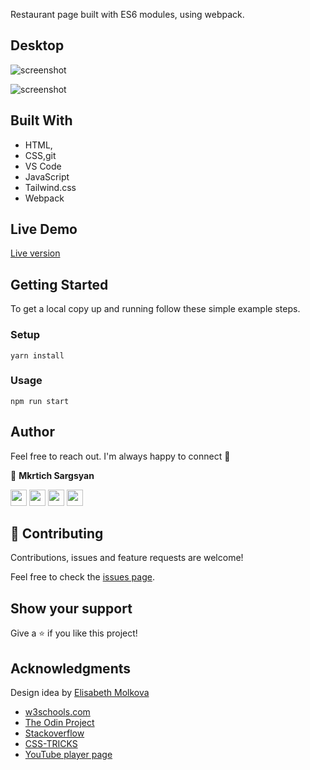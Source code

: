 Restaurant page built with ES6 modules, using webpack.

## Desktop
![screenshot](https://user-images.githubusercontent.com/31889642/107457569-bc508b80-6b6b-11eb-9892-01246b5f7213.png)

![screenshot](https://user-images.githubusercontent.com/31889642/107457573-beb2e580-6b6b-11eb-83c3-6908a2d4b570.png)

## Built With

- HTML,
- CSS,git
- VS Code
- JavaScript
- Tailwind.css
- Webpack

## Live Demo

<a href= "https://mkrtichsargsyan.github.io/Restaurant-Page/" target="_blank">Live version</a>

## Getting Started

To get a local copy up and running follow these simple example steps.

### Setup

```
yarn install
```

### Usage

```
npm run start
```

## Author

Feel free to reach out. I'm always happy to connect :slightly_smiling_face:

👤 **Mkrtich Sargsyan**


[<code><img height="26" src="https://cdn.iconscout.com/icon/free/png-256/github-153-675523.png"></code>](https://github.com/MkrtichSargsyan)
[<code><img height="26" src="https://upload.wikimedia.org/wikipedia/sco/thumb/9/9f/Twitter_bird_logo_2012.svg/1200px-Twitter_bird_logo_2012.svg.png"></code>](https://twitter.com/MkrtichSargsyan)
[<code><img height="26" src="https://upload.wikimedia.org/wikipedia/commons/thumb/c/c9/Linkedin.svg/1200px-Linkedin.svg.png"></code>](https://www.linkedin.com/in/mkrtich-sargsyan/)
[<code><img height="26" src="https://upload.wikimedia.org/wikipedia/commons/a/ab/Gmail_Icon.svg"></code>](mailto:mkrtichsargsyan24@gmail.com)



## 🤝 Contributing

Contributions, issues and feature requests are welcome!

Feel free to check the <a href="https://github.com/MkrtichSargsyan/Restaurant-Page/tree/issues"> issues page</a>.

## Show your support

Give a ⭐️ if you like this project!

## Acknowledgments

Design idea by [Elisabeth Molkova](https://www.behance.net/gallery/95591065/Web-design)

- <a href="https://www.w3schools.com/" target="_blank">w3schools.com</a> 
- <a href="https://www.theodinproject.com/" target="_blank">The Odin Project</a>
- <a href="https://www.stackoverflow.com/" target="_blank">Stackoverflow</a>
- <a href="https://css-tricks.com/" target="_blank">CSS-TRICKS</a>
- <a href="https://youtube.com/" target="_blank">YouTube player page</a>
